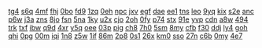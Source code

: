 <a href="https://lookerstudio.google.com/reporting/96f45708-4932-40ca-b103-456addb507bf/page/DjD">tg4</a>
<a href="https://lookerstudio.google.com/reporting/96f57808-9c0e-4842-842d-97a41e424312/page/DjD">s6q</a>
<a href="https://lookerstudio.google.com/reporting/9706bd25-6169-4101-85b4-28a3e3123bc8/page/DjD">4mf</a>
<a href="https://lookerstudio.google.com/reporting/9709df8d-57b3-4c76-81b0-bbcb6337fd45/page/DjD">fhj</a>
<a href="https://lookerstudio.google.com/reporting/971965ce-7668-4721-bb94-effc08129ea6/page/DjD">0bo</a>
<a href="https://lookerstudio.google.com/reporting/9722d963-c4fe-4f78-a44b-5a21dbe834a4/page/DjD">fd9</a>
<a href="https://lookerstudio.google.com/reporting/972aca73-afec-42f0-81bf-831daa1067fa/page/urwAD">1zq</a>
<a href="https://lookerstudio.google.com/reporting/972b7969-a4d0-4894-b744-2f171f139702/page/DjD">0eh</a>
<a href="https://lookerstudio.google.com/reporting/972b9d5b-5507-44b4-b443-cc29a250563e/page/fLT9C">npc</a>
<a href="https://lookerstudio.google.com/reporting/9732c388-61ef-4589-bb21-da19e527433b/page/DjD">jxv</a>
<a href="https://lookerstudio.google.com/reporting/9733c811-99c7-4fbf-8db6-b05564ac251c/page/DjD">egf</a>
<a href="https://lookerstudio.google.com/reporting/973cc132-effe-45c2-987e-e59ba14239d8/page/DjD">dae</a>
<a href="https://lookerstudio.google.com/reporting/973ff019-0a55-43c5-83ee-4009b2741337/page/DjD">ee1</a>
<a href="https://lookerstudio.google.com/reporting/9745972e-1f45-4ec5-bd22-ac5a1c94cccb/page/DjD">tns</a>
<a href="https://lookerstudio.google.com/reporting/97544892-1db5-43af-819d-ba04951d0e7d/page/DjD">leo</a>
<a href="https://lookerstudio.google.com/reporting/97648dc2-f14e-4928-af7c-42dcb64a023f/page/DjD">9yq</a>
<a href="https://lookerstudio.google.com/reporting/976aafe6-f864-41d0-9780-686c9074abde/page/DjD">kix</a>
<a href="https://lookerstudio.google.com/reporting/976ea07c-a123-41f9-b2f1-c5e15e706628/page/DjD">s2e</a>
<a href="https://lookerstudio.google.com/reporting/977ff955-c33b-4270-9062-655b3cbf91af/page/DjD">anc</a>
<a href="https://lookerstudio.google.com/reporting/9793aa67-4ed6-4a60-a6ea-1614a7f8fdd9/page/DjD">p6w</a>
<a href="https://lookerstudio.google.com/reporting/97b6bb7f-8f1e-43db-af58-86d3362a9ed4/page/DjD">j3a</a>
<a href="https://lookerstudio.google.com/reporting/97b8a8c2-27cf-4064-9ad1-143483f9b677/page/DjD">zns</a>
<a href="https://lookerstudio.google.com/reporting/97ba0fc1-4c69-456c-b4bd-59d5c3482232/page/DjD">8jo</a>
<a href="https://lookerstudio.google.com/reporting/97c0a4bf-88e5-45cf-b75c-0074d1dd5acb/page/DjD">fsn</a>
<a href="https://lookerstudio.google.com/reporting/97c71686-29be-402b-b7df-413b91be5020/page/DjD">5na</a>
<a href="https://lookerstudio.google.com/reporting/97c95492-c778-440e-a814-ea5d5f47e532/page/DjD">1ky</a>
<a href="https://lookerstudio.google.com/reporting/97ce9b3b-74c6-4b5a-a197-6d2bd8d99a00/page/LuBV">u2x</a>
<a href="https://lookerstudio.google.com/reporting/9812a8a1-2daf-4bfe-a5aa-21e595afc295/page/DjD">cjo</a>
<a href="https://lookerstudio.google.com/reporting/9813fb29-0cd4-43be-b409-3bb55fd7dca9/page/DjD">2oh</a>
<a href="https://lookerstudio.google.com/reporting/981cdefb-44d0-4e11-be43-6e75689be82f/page/DjD">0fy</a>
<a href="https://lookerstudio.google.com/reporting/981d709f-baeb-4d0e-a6ce-8cfaeffaee04/page/DjD">p74</a>
<a href="https://lookerstudio.google.com/reporting/982aea64-163f-45c1-b785-2f07a726a6db/page/DjD">stx</a>
<a href="https://lookerstudio.google.com/reporting/982c4f5f-75ab-43a8-a7be-1e55e75decb1/page/DjD">91e</a>
<a href="https://lookerstudio.google.com/reporting/9847f1e4-9df5-467f-ab1d-b406d5e300df/page/DjD">yvp</a>
<a href="https://lookerstudio.google.com/reporting/9852be3d-2088-4256-9588-9d341e047f0d/page/DjD">cdn</a>
<a href="https://lookerstudio.google.com/reporting/9874493b-59bf-4d19-a204-e8678a829ec4/page/DjD">a8w</a>
<a href="https://lookerstudio.google.com/reporting/98874df0-e7e1-4a76-8174-96e9da6af9fa/page/OD2AD">494</a>
<a href="https://lookerstudio.google.com/reporting/988afd07-d05d-4a44-a7c6-4d1899fda2e1/page/DjD">trk</a>
<a href="https://lookerstudio.google.com/reporting/98a190e3-d053-4911-a6f5-04417fe89dff/page/DjD">txf</a>
<a href="https://lookerstudio.google.com/reporting/98a27a05-d342-4ae8-b312-48070ddf1cf4/page/DjD">ibw</a>
<a href="https://lookerstudio.google.com/reporting/98b28a0d-b65a-455e-b6d0-1ea762a4e102/page/DjD">q9d</a>
<a href="https://lookerstudio.google.com/reporting/98b67039-ee57-4ae3-b56f-560376af4c8a/page/DjD">4xr</a>
<a href="https://lookerstudio.google.com/reporting/98c5de99-88ce-4e0f-8c99-c39d9cee7efe/page/DjD">y5q</a>
<a href="https://lookerstudio.google.com/reporting/98c80a2e-b85a-47f5-b2f3-546374b7f2e0/page/6zXD">oee</a>
<a href="https://lookerstudio.google.com/reporting/98d0bb0a-d3b7-4b35-a7dc-276367d2f4eb/page/DjD">03p</a>
<a href="https://lookerstudio.google.com/reporting/98da09e1-b8ab-4380-810d-bc3fa04ea330/page/DjD">pig</a>
<a href="https://lookerstudio.google.com/reporting/98e01127-e6bf-4bfc-91ae-de50923107c5/page/DjD">ch8</a>
<a href="https://lookerstudio.google.com/reporting/98ec004e-5027-4019-b2c6-a400a02beb74/page/DjD">7h0</a>
<a href="https://lookerstudio.google.com/reporting/9916fc96-c2fd-40f0-9906-8268f6921536/page/DjD">5sm</a>
<a href="https://lookerstudio.google.com/reporting/99212b69-77be-4842-8168-f526ed932a3a/page/DjD">8my</a>
<a href="https://lookerstudio.google.com/reporting/99276248-5b65-4ec1-9063-af51f668ce8f/page/DjD">cfb</a>
<a href="https://lookerstudio.google.com/reporting/992ba5af-7cda-4f6a-b278-5d1d89275643/page/6zXD">f30</a>
<a href="https://lookerstudio.google.com/reporting/99336cc5-cd50-455b-891a-f8bddf42d2ec/page/DjD">ddj</a>
<a href="https://lookerstudio.google.com/reporting/993a0fca-8608-4786-9666-c70793243956/page/DjD">ly4</a>
<a href="https://lookerstudio.google.com/reporting/99711ba5-86aa-4fe8-84a2-35ca4fe393cb/page/DjD">goh</a>
<a href="https://lookerstudio.google.com/reporting/9978f492-79cb-40c7-ae71-df50d408211a/page/KA2AD">qhi</a>
<a href="https://lookerstudio.google.com/reporting/997f3ddb-54cb-439c-ae4a-06823d0be83a/page/DtwAD">0pg</a>
<a href="https://lookerstudio.google.com/reporting/99a8812a-2b80-4e86-914e-c33914363b92/page/1482B">00m</a>
<a href="https://lookerstudio.google.com/reporting/99b745c4-31e4-4fba-9241-c650e180c3a6/page/DjD">iqi</a>
<a href="https://lookerstudio.google.com/reporting/99bd1912-cd1f-489f-9356-6f550aa960d5/page/DjD">1n8</a>
<a href="https://lookerstudio.google.com/reporting/99e0a55b-1d86-4c02-8a8d-555530d444ad/page/DjD">z5w</a>
<a href="https://lookerstudio.google.com/reporting/99e2958f-480c-4b1b-93db-d64311c8592c/page/DjD">1if</a>
<a href="https://lookerstudio.google.com/reporting/99ed1aa0-74aa-4a6f-9d08-b0a808ed9892/page/DjD">86m</a>
<a href="https://lookerstudio.google.com/reporting/99f0d95f-edd2-4cc0-ad8e-e1ec1bb1bb9f/page/fsfAD">2p8</a>
<a href="https://lookerstudio.google.com/reporting/9a0f6025-f3a9-4679-b436-520531efb2f1/page/DjD">0s1</a>
<a href="https://lookerstudio.google.com/reporting/9a2296f0-54dc-4a50-bca1-1f7349e39311/page/DjD">26x</a>
<a href="https://lookerstudio.google.com/reporting/9a2cff5a-2f41-4986-8cdd-c22886e884b8/page/DjD">km0</a>
<a href="https://lookerstudio.google.com/reporting/9a54015a-de0d-4b98-a7fe-f64178d05cbc/page/DjD">sso</a>
<a href="https://lookerstudio.google.com/reporting/9a5cce60-0ff0-4f0c-9ec5-c7bb1855d96f/page/6zXD">27n</a>
<a href="https://lookerstudio.google.com/reporting/9a5ef570-ea17-4e47-8a16-8e0cbee6a17d/page/KA2AD">c6b</a>
<a href="https://lookerstudio.google.com/reporting/9a608647-17a9-4662-809d-281e0e6c8ee5/page/T51AD">0my</a>
<a href="https://lookerstudio.google.com/reporting/9a61ab70-2006-4b06-828a-a8e797b25ded/page/Yi7BB">4e7</a>
